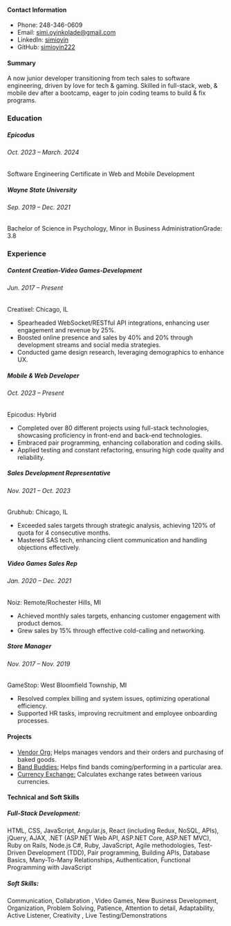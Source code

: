 

#### Contact Information
- Phone: 248-346-0609
- Email: [simi.oyinkolade@gmail.com](mailto:simi.oyinkolade@gmail.com)
- LinkedIn: [simioyin](https://linkedin.com/in/simioyin)
- GitHub: [simioyin222](https://github.com/simioyin222)

#### Summary
A now junior developer transitioning from tech sales to software engineering, driven by love for tech & gaming. Skilled in full-stack, web, & mobile dev after a bootcamp, eager to join coding teams to build & fix programs.

### Education

##### Epicodus 
###### <span class="spacer"></span><span class="normal">Oct. 2023 &ndash; March. 2024</span>
Software Engineering <span class="spacer"></span>Certificate in Web and Mobile Development

##### Wayne State University 
###### <span class="spacer"></span><span class="normal">Sep. 2019 &ndash; Dec. 2021</span>
Bachelor of Science in Psychology, Minor in Business Administration<span class="spacer"></span>Grade: 3.8

### Experience

##### Content Creation-Video Games-Development 
###### <span class="spacer"></span><span class="normal">Jun. 2017 &ndash; Present</span>
Creatixel: <span class="spacer"></span> Chicago, IL

- Spearheaded WebSocket/RESTful API integrations, enhancing user engagement and revenue by 25%.
- Boosted online presence and sales by 40% and 20% through development streams and social media strategies.
- Conducted game design research, leveraging demographics to enhance UX.

##### Mobile & Web Developer 
###### <span class="spacer"></span><span class="normal">Oct. 2023 &ndash; Present</span>
Epicodus: <span class="spacer"></span> Hybrid

- Completed over 80 different projects using full-stack technologies, showcasing proficiency in front-end and back-end technologies.
- Embraced pair programming, enhancing collaboration and coding skills.
- Applied testing and constant refactoring, ensuring high code quality and reliability.

##### Sales Development Representative 
###### <span class="spacer"></span><span class="normal">Nov. 2021 &ndash; Oct. 2023</span>
Grubhub: <span class="spacer"></span> Chicago, IL

- Exceeded sales targets through strategic analysis, achieving 120% of quota for 4 consecutive months.
- Mastered SAS tech, enhancing client communication and handling objections effectively.

##### Video Games Sales Rep 
###### <span class="spacer"></span><span class="normal">Jan. 2020 &ndash; Dec. 2021</span>
Noiz: <span class="spacer"></span> Remote/Rochester Hills, MI

- Achieved monthly sales targets, enhancing customer engagement with product demos.
- Grew sales by 15% through effective cold-calling and networking.

##### Store Manager 
###### <span class="spacer"></span><span class="normal">Nov. 2017 &ndash; Nov. 2019</span>
GameStop: <span class="spacer"></span> West Bloomfield Township, MI

- Resolved complex billing and system issues, optimizing operational efficiency.
- Supported HR tasks, improving recruitment and employee onboarding processes.

#### Projects
- <a href="https://github.com/simioyin222/Vendor-Project">Vendor Org:</a> Helps manages vendors and their orders and purchasing of baked goods.
- <a href="https://github.com/simioyin222/Band_Buddies">Band Buddies:</a> Helps find bands coming/performing in a particular area.
- <a href="https://github.com/simioyin222/Currency-Exhange">Currency Exchange:</a> Calculates exchange rates between various currencies. 
#### Technical and Soft Skills

##### <span class="indent"></span>**Full-Stack Development**: 
HTML, CSS, JavaScript, Angular.js, React (including Redux, NoSQL, APIs), jQuery, AJAX, .NET (ASP.NET Web API, ASP.NET Core, ASP.NET MVC), Ruby on Rails, Node.js C#, Ruby, JavaScript, Agile methodologies, Test-Driven Development (TDD), Pair programming, Building APIs, Database Basics, Many-To-Many Relationships, Authentication, Functional Programming with JavaScript

##### <span class="indent"></span>**Soft Skills**: 
Communication,  Collabration ,  Video Games,  New Business Development,  Organization,  Problem Solving,  Patience,  Attention to detail,  Adaptability,  Active Listener,  Creativity , Live Testing/Demonstrations